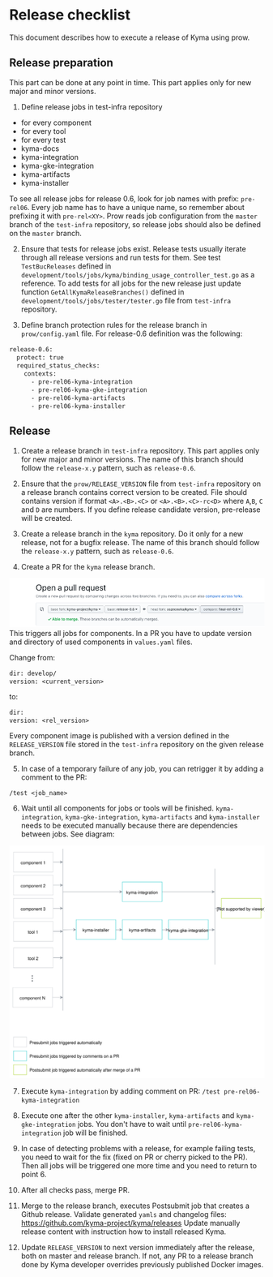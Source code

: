 # Release checklist

This document describes how to execute a release of Kyma using prow.

## Release preparation

This part can be done at any point in time. 
This part applies only for new major and minor versions.

1. Define release jobs in test-infra repository
 - for every component
 - for every tool
 - for every test
 - kyma-docs
 - kyma-integration
 - kyma-gke-integration
 - kyma-artifacts
 - kyma-installer
 
To see all release jobs for release 0.6, look for job names with prefix: `pre-rel06`.
Every job name has to have a unique name, so remember about prefixing it with `pre-rel<XY>`.
Prow reads job configuration from the `master` branch of the `test-infra` repository, so release jobs should also be defined on the `master` branch.

2. Ensure that tests for release jobs exist. Release tests usually iterate through all release versions and run tests for them.
See test `TestBucReleases` defined in `development/tools/jobs/kyma/binding_usage_controller_test.go` as a reference.
To add tests for all jobs for the new release just update function `GetAllKymaReleaseBranches()`
  defined in `development/tools/jobs/tester/tester.go` file from
`test-infra` repository.

3. Define branch protection rules for the release branch in `prow/config.yaml` file.
For release-0.6 definition was the following:
```
release-0.6:
  protect: true
  required_status_checks:
    contexts:
      - pre-rel06-kyma-integration
      - pre-rel06-kyma-gke-integration
      - pre-rel06-kyma-artifacts
      - pre-rel06-kyma-installer
```


## Release
1. Create a release branch in `test-infra` repository.
This part applies only for new major and minor versions.
The name of this branch should follow the `release-x.y` pattern, such as `release-0.6`.

2. Ensure that the `prow/RELEASE_VERSION` file from `test-infra` repository on a release branch contains correct version to be created.
File should contains version if format `<A>.<B>.<C>` or `<A>.<B>.<C>-rc<D>` where `A`,`B`, `C` and `D` are numbers.
If you define release candidate version, pre-release will be created.

3. Create a release branch in the `kyma` repository. Do it only for a new release, not for a bugfix release.
The name of this branch should follow the `release-x.y` pattern, such as `release-0.6`.

4. Create a PR for the `kyma` release branch.

![](./assets/release-PR.png)
This triggers all jobs for components.
In a PR you have to update version and directory of used components in `values.yaml` files.

Change from:

```
dir: develop/
version: <current_version>
```
to:
```
dir:
version: <rel_version>
```    
    
Every component image is published with a version defined in the `RELEASE_VERSION` file stored in the `test-infra` repository on the given release branch. 

5. In case of a temporary failure of any job, you can retrigger it by adding a comment to the PR:
```
/test <job_name>
```

6. Wait until all components for jobs or tools will be finished. 
`kyma-integration`, `kyma-gke-integration`, `kyma-artifacts` and `kyma-installer` needs to be executed manually because there
are dependencies between jobs. See diagram: 

![](./assets/kyma-rel-jobs.svg)

7.  Execute `kyma-integration` by adding comment on PR:
`/test pre-rel06-kyma-integration`

8. Execute one after the other `kyma-installer`, `kyma-artifacts` and `kyma-gke-integration` jobs. 
You don't have to wait until `pre-rel06-kyma-integration` job will be finished.

5. In case of  detecting problems with a release, for example failing tests, you need to wait for the fix (fixed on PR or cherry picked to the PR). 
Then all jobs will be triggered one more time and you need to return to point 6.

9. After all checks pass, merge PR.

10. Merge to the release branch, executes Postsubmit job that creates a Github release.
Validate generated `yamls` and changelog files: https://github.com/kyma-project/kyma/releases
Update manually release content with instruction how to install released Kyma.

11. Update `RELEASE_VERSION` to next version immediately after the release, both on master and release branch. If not, any PR to a release branch done by 
Kyma developer overrides previously published Docker images.  
